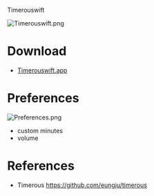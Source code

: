 Timerouswift

![Timerouswift.png](https://raw.github.com/wookay/swiftcat/master/samples/Timerouswift/screenshot/Timerouswift.png)

# Download
 * [Timerouswift.app](https://github.com/wookay/swiftcat/blob/master/samples/Timerouswift/download/Timerouswift.app.zip?raw=true)

# Preferences
  ![Preferences.png](https://raw.github.com/wookay/swiftcat/master/samples/Timerouswift/screenshot/Preferences.png)
 * custom minutes
 * volume

# References
 * Timerous <https://github.com/eungju/timerous>
